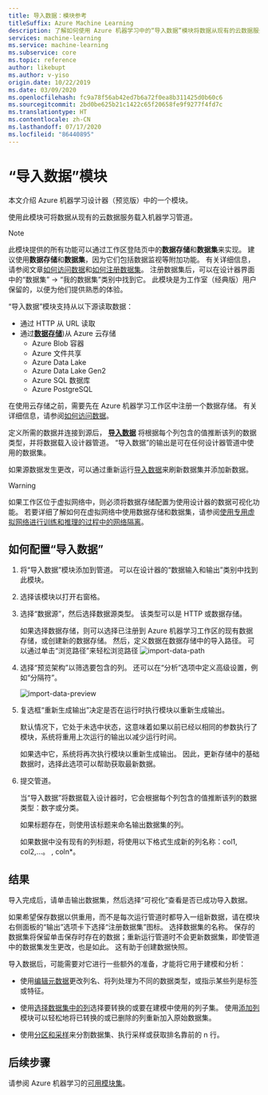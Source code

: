 ```yaml
---
title: 导入数据：模块参考
titleSuffix: Azure Machine Learning
description: 了解如何使用 Azure 机器学习中的“导入数据”模块将数据从现有的云数据服务载入机器学习管道。
services: machine-learning
ms.service: machine-learning
ms.subservice: core
ms.topic: reference
author: likebupt
ms.author: v-yiso
origin.date: 10/22/2019
ms.date: 03/09/2020
ms.openlocfilehash: fc9a78f56ab42ed7b6a72f0ea8b311425d0b60c6
ms.sourcegitcommit: 2bd0be625b21c1422c65f20658fe9f9277f4fd7c
ms.translationtype: HT
ms.contentlocale: zh-CN
ms.lasthandoff: 07/17/2020
ms.locfileid: "86440895"
---
```

# <a name="import-data-module"></a>“导入数据”模块

本文介绍 Azure 机器学习设计器（预览版）中的一个模块。

使用此模块可将数据从现有的云数据服务载入机器学习管道。 

> [!Note]
> 此模块提供的所有功能可以通过工作区登陆页中的**数据存储**和**数据集**来实现。 建议使用**数据存储**和**数据集**，因为它们包括数据监视等附加功能。 有关详细信息，请参阅文章[如何访问数据](../how-to-access-data.md)和[如何注册数据集](../how-to-create-register-datasets.md)。
> 注册数据集后，可以在设计器界面中的“数据集” -> “我的数据集”类别中找到它。  此模块是为工作室（经典版）用户保留的，以便为他们提供熟悉的体验。 
>

“导入数据”模块支持从以下源读取数据：

- 通过 HTTP 从 URL 读取
- 通过[**数据存储**](../how-to-access-data.md))从 Azure 云存储
    - Azure Blob 容器
    - Azure 文件共享
    - Azure Data Lake
    - Azure Data Lake Gen2
    - Azure SQL 数据库
    - Azure PostgreSQL    

在使用云存储之前，需要先在 Azure 机器学习工作区中注册一个数据存储。 有关详细信息，请参阅[如何访问数据](../how-to-access-data.md)。 

定义所需的数据并连接到源后， **[导入数据](./import-data.md)** 将根据每个列包含的值推断该列的数据类型，并将数据载入设计器管道。 “导入数据”的输出是可在任何设计器管道中使用的数据集。

如果源数据发生更改，可以通过重新运行[导入数据](./import-data.md)来刷新数据集并添加新数据。

> [!WARNING]
> 如果工作区位于虚拟网络中，则必须将数据存储配置为使用设计器的数据可视化功能。 若要详细了解如何在虚拟网络中使用数据存储和数据集，请参阅[使用专用虚拟网络进行训练和推理的过程中的网络隔离](../how-to-enable-virtual-network.md#machine-learning-studio)。


## <a name="how-to-configure-import-data"></a>如何配置“导入数据”

1. 将“导入数据”模块添加到管道。 可以在设计器的“数据输入和输出”类别中找到此模块。

1. 选择该模块以打开右窗格。

1. 选择“数据源”，然后选择数据源类型。 该类型可以是 HTTP 或数据存储。

    如果选择数据存储，则可以选择已注册到 Azure 机器学习工作区的现有数据存储，或创建新的数据存储。 然后，定义数据在数据存储中的导入路径。 可以通过单击“浏览路径”来轻松浏览路径 ![import-data-path](media/module/import-data-path.png)

1. 选择“预览架构”以筛选要包含的列。 还可以在“分析”选项中定义高级设置，例如“分隔符”。

    ![import-data-preview](media/module/import-data.png)

1. 复选框“重新生成输出”决定是否在运行时执行模块以重新生成输出。 

    默认情况下，它处于未选中状态，这意味着如果以前已经以相同的参数执行了模块，系统将重用上次运行的输出以减少运行时间。 

    如果选中它，系统将再次执行模块以重新生成输出。 因此，更新存储中的基础数据时，选择此选项可以帮助获取最新数据。


1. 提交管道。

    当“导入数据”将数据载入设计器时，它会根据每个列包含的值推断该列的数据类型：数字或分类。

    如果标题存在，则使用该标题来命名输出数据集的列。

    如果数据中没有现有的列标题，将使用以下格式生成新的列名称：col1, col2,…。 , coln*。

## <a name="results"></a>结果

导入完成后，请单击输出数据集，然后选择“可视化”查看是否已成功导入数据。

如果希望保存数据以供重用，而不是每次运行管道时都导入一组新数据，请在模块右侧面板的“输出”选项卡下选择“注册数据集”图标。 选择数据集的名称。 保存的数据集将保留单击保存时存在的数据；重新运行管道时不会更新数据集，即使管道中的数据集发生更改，也是如此。 这有助于创建数据快照。

导入数据后，可能需要对它进行一些额外的准备，才能将它用于建模和分析：

- 使用[编辑元数据](./edit-metadata.md)更改列名、将列处理为不同的数据类型，或指示某些列是标签或特征。

- 使用[选择数据集中的列](./select-columns-in-dataset.md)选择要转换的或要在建模中使用的列子集。 使用[添加列](./add-columns.md)模块可以轻松地将已转换的或已删除的列重新加入原始数据集。  

- 使用[分区和采样](./partition-and-sample.md)来分割数据集、执行采样或获取排名靠前的 n 行。

## <a name="next-steps"></a>后续步骤

请参阅 Azure 机器学习的[可用模块集](module-reference.md)。 
